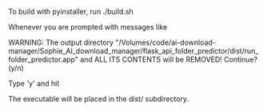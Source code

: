 To build with pyinstaller, run
./build.sh

Whenever you are prompted with messages like

WARNING: The output directory "/Volumes/code/ai-download-manager/Sophie_AI_download_manager/flask_api_folder_predictor/dist/run_folder_predictor.app" and ALL ITS CONTENTS will be REMOVED! Continue? (y/n)

Type 'y' and hit <Enter>

The executable will be placed in the dist/ subdirectory.
